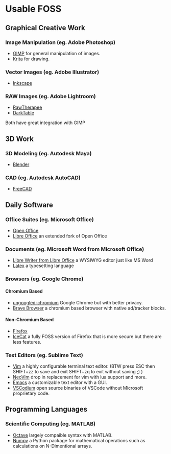 # Usable FOSS

## Graphical Creative Work

### Image Manipulation (eg. Adobe Photoshop)

- [GIMP](https://www.gimp.org/) for general manipulation of images.
- [Krita](https://krita.org/) for drawing.

### Vector Images (eg. Adobe Illustrator)

- [Inkscape](https://inkscape.org/)

### RAW Images (eg. Adobe Lightroom)

- [RawTherapee](https://rawtherapee.com/)
- [DarkTable](https://www.darktable.org/)

Both have great integration with GIMP

## 3D Work

### 3D Modeling (eg. Autodesk Maya)

- [Blender](https://www.blender.org)

### CAD (eg. Autodesk AutoCAD)

- [FreeCAD](https://www.freecadweb.org/)

## Daily Software

### Office Suites (eg. Microsoft Office)

- [Open Office](https://www.openoffice.org/)
- [Libre Office](https://www.libreoffice.org/) an extended fork of Open Office

### Documents (eg. Microsoft Word from Microsoft Office)

- [Libre Writer from Libre Office](https://www.libreoffice.org/) a WYSIWYG editor just like MS Word
- [Latex](https://www.latex-project.org/) a typesetting language

### Browsers (eg. Google Chrome)

#### Chromium Based

- [ungoogled-chromium](https://github.com/Eloston/ungoogled-chromium) Google Chrome but with better privacy.
- [Brave Browser](https://github.com/brave/brave-browser) a chromium based browser with native ad/tracker blocks.

#### Non-Chromium Based

- [Firefox](https://www.mozilla.org/tr/firefox/new/)
- [IceCat](https://www.gnu.org/software/gnuzilla/) a fully FOSS version of Firefox that is more secure but there are less features.

### Text Editors (eg. Sublime Text)

- [Vim](https://www.vim.org/) a highly configurable terminal text editor. (BTW press ESC then SHIFT+zz to save and exit SHIFT+zq to exit without saving ;\) )
- [NeoVim](https://neovim.io/) drop in replacement for vim with lua support and more.
- [Emacs](https://www.gnu.org/software/emacs/) a customizable text editor with a GUI.
- [VSCodium](https://vscodium.com/) open source binaries of VSCode without Microsoft proprietary code.

## Programming Languages

### Scientific Computing (eg. MATLAB)

- [Octave](https://www.gnu.org/software/octave/index) largely compaible syntax with MATLAB.
- [Numpy](https://numpy.org/) a Python package for mathematical operations such as calculations on N-Dimentional arrays.
